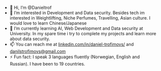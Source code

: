 - 👋 Hi, I’m @Danieltrof
- 👀 I’m interested in Development and Data security. Besides tech im interested in Weightlifting, Niche Perfumes, Travelling, Asian culture. I would love to learn Chinese/Japanese
- 🌱 I’m currently learning AI, Web Development and Data security at University. In my spare time i try to complete my projects and learn more about data security.  
- 📫 You can reach me at [linkedin.com/in/daniel-trofimovs/](https://www.linkedin.com/in/daniel-trofimovs/) and danilstrofimovs@gmail.com 
- ⚡ Fun fact: I speak 3 languages fluently (Norwegian, English and Russian). I have been to 19 countries.


